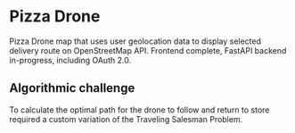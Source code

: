 # Pizza Drone

Pizza Drone map that uses user geolocation data to display selected delivery route on OpenStreetMap API. Frontend complete, FastAPI backend in-progress, including OAuth 2.0.

## Algorithmic challenge

To calculate the optimal path for the drone to follow and return to store required a custom variation of the Traveling Salesman Problem.
